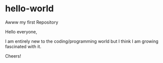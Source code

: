 # hello-world
Awww my first Repository

Hello everyone,

I am entirely new to the coding/programming world but I think I am growing fascinated with it.

Cheers!
